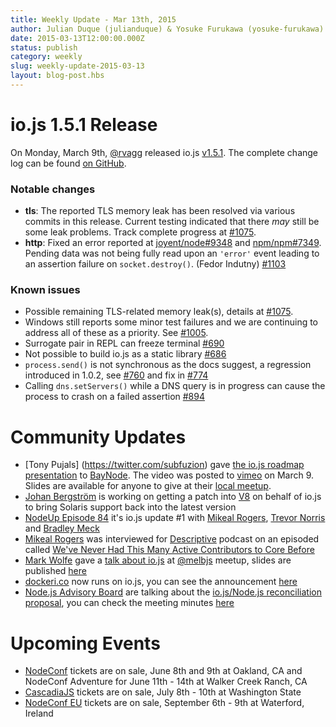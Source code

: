 ```yaml
---
title: Weekly Update - Mar 13th, 2015
author: Julian Duque (julianduque) & Yosuke Furukawa (yosuke-furukawa)
date: 2015-03-13T12:00:00.000Z
status: publish
category: weekly
slug: weekly-update-2015-03-13
layout: blog-post.hbs
---
```


# io.js 1.5.1 Release

On Monday, March 9th, [@rvagg](https://github.com/rvagg) released io.js [v1.5.1](https://iojs.org/dist/v1.5.1/). The complete change log can be found [on GitHub](https://github.com/iojs/io.js/blob/v1.x/CHANGELOG.md).

### Notable changes

* **tls**: The reported TLS memory leak has been resolved via various commits in this release. Current testing indicated that there _may_ still be some leak problems. Track complete progress at [#1075](https://github.com/iojs/io.js/issues/1075).
* **http**: Fixed an error reported at [joyent/node#9348](https://github.com/joyent/node/issues/9348) and [npm/npm#7349](https://github.com/npm/npm/issues/7349). Pending data was not being fully read upon an `'error'` event leading to an assertion failure on `socket.destroy()`. (Fedor Indutny) [#1103](https://github.com/iojs/io.js/pull/1103)

### Known issues

* Possible remaining TLS-related memory leak(s), details at [#1075](https://github.com/iojs/io.js/issues/1075).
* Windows still reports some minor test failures and we are continuing to address all of these as a priority. See [#1005](https://github.com/iojs/io.js/issues/1005).
* Surrogate pair in REPL can freeze terminal [#690](https://github.com/iojs/io.js/issues/690)
* Not possible to build io.js as a static library [#686](https://github.com/iojs/io.js/issues/686)
* `process.send()` is not synchronous as the docs suggest, a regression introduced in 1.0.2, see [#760](https://github.com/iojs/io.js/issues/760) and fix in [#774](https://github.com/iojs/io.js/issues/774)
* Calling `dns.setServers()` while a DNS query is in progress can cause the process to crash on a failed assertion [#894](https://github.com/iojs/io.js/issues/894)

# Community Updates

* [Tony Pujals] (https://twitter.com/subfuzion) gave [the io.js roadmap presentation](http://roadmap.iojs.org/) to [BayNode](http://www.meetup.com/BayNode/events/220246228/). The video was posted to [vimeo](https://vimeo.com/121707989) on March 9. Slides are available for anyone to give at their [local meetup](ron.buell@rd.io).
* [Johan Bergström](https://github.com/jbergstroem) is working on getting a patch into [V8](https://codereview.chromium.org/990063002) on behalf of io.js to bring Solaris support back into the latest version
* [NodeUp Episode 84](http://nodeup.com/eightyfour) it's io.js update #1 with [Mikeal Rogers](https://github.com/mikeal), [Trevor Norris](https://github.com/trevnorris) and [Bradley Meck](https://github.com/bmeck)
* [Mikeal Rogers](https://github.com/mikeal) was interviewed for [Descriptive](http://descriptive.audio) podcast on an episoded called [We've Never Had This Many Active Contributors to Core Before](http://descriptive.audio/episodes/12)
* [Mark Wolfe](https://twitter.com/wolfeidau) gave a [talk about io.js](https://twitter.com/wolfeidau/status/575785856545378304) at [@melbjs](https://twitter.com/melbjs) meetup, slides are published [here](https://speakerdeck.com/wolfeidau/iojs-bringing-es6-to-the-node)
* [dockeri.co](http://dockeri.co/) now runs on io.js, you can see the announcement [here](https://twitter.com/wjblankenship/status/575867637680369665)
* [Node.js Advisory Board](https://nodejs.org/about/advisory-board/) are talking about the [io.js/Node.js reconciliation proposal](https://github.com/iojs/io.js/issues/978), you can check the meeting minutes [here](https://github.com/joyent/nodejs-advisory-board/blob/master/meetings/2015-03-09/minutes.md#nodejsiojs-reconciliation-bb)

# Upcoming Events

* [NodeConf](http://nodeconf.com/) tickets are on sale, June 8th and 9th at Oakland, CA and NodeConf Adventure for June 11th - 14th at Walker Creek Ranch, CA
* [CascadiaJS](http://2015.cascadiajs.com/) tickets are on sale, July 8th - 10th at Washington State
* [NodeConf EU](http://nodeconf.eu/) tickets are on sale, September 6th - 9th at Waterford, Ireland
